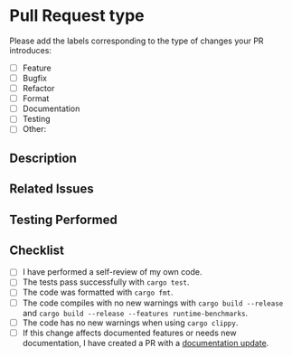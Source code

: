 # Pull Request type

<!-- Check the [contributing guide](../../CONTRIBUTING.md) -->

<!-- Please try to limit your pull request to one type; submit multiple pull requests if needed. -->

Please add the labels corresponding to the type of changes your PR introduces:

- [ ] Feature
- [ ] Bugfix
- [ ] Refactor
- [ ] Format
- [ ] Documentation
- [ ] Testing
- [ ] Other:

## Description
<!-- Summarize the changes made in this pull request. Include the motivation for these changes and highlight any key updates. -->

## Related Issues
<!-- List any related issues or bug numbers this pull request is intended to address. Use GitHub's linking feature to automatically close the issues when the pull request is merged (e.g., "Closes #123"). -->

## Testing Performed
<!-- Describe any testing you performed on these changes, including unit tests, integration tests, manual testing, etc. -->

## Checklist
- [ ] I have performed a self-review of my own code.
- [ ] The tests pass successfully with `cargo test`.
- [ ] The code was formatted with `cargo fmt`.
- [ ] The code compiles with no new warnings with `cargo build --release` and `cargo build --release --features runtime-benchmarks`.
- [ ] The code has no new warnings when using `cargo clippy`.
- [ ] If this change affects documented features or needs new documentation, I have created a PR with a [documentation update](https://github.com/availproject/availproject.github.io).
